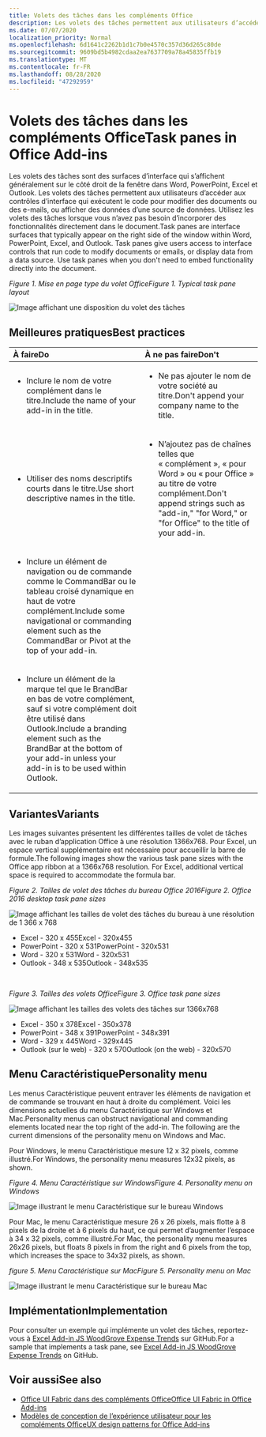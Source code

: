 ```yaml
---
title: Volets des tâches dans les compléments Office
description: Les volets des tâches permettent aux utilisateurs d’accéder aux contrôles d’interface qui exécutent le code pour modifier des documents ou des e-mails, ou afficher des données d’une source de données.
ms.date: 07/07/2020
localization_priority: Normal
ms.openlocfilehash: 6d1641c2262b1d1c7b0e4570c357d36d265c80de
ms.sourcegitcommit: 9609bd5b4982cdaa2ea7637709a78a45835ffb19
ms.translationtype: MT
ms.contentlocale: fr-FR
ms.lasthandoff: 08/28/2020
ms.locfileid: "47292959"
---
```

# <a name="task-panes-in-office-add-ins"></a><span data-ttu-id="a0b0a-103">Volets des tâches dans les compléments Office</span><span class="sxs-lookup"><span data-stu-id="a0b0a-103">Task panes in Office Add-ins</span></span>
 
<span data-ttu-id="a0b0a-p101">Les volets des tâches sont des surfaces d’interface qui s’affichent généralement sur le côté droit de la fenêtre dans Word, PowerPoint, Excel et Outlook. Les volets des tâches permettent aux utilisateurs d’accéder aux contrôles d’interface qui exécutent le code pour modifier des documents ou des e-mails, ou afficher des données d’une source de données. Utilisez les volets des tâches lorsque vous n’avez pas besoin d’incorporer des fonctionnalités directement dans le document.</span><span class="sxs-lookup"><span data-stu-id="a0b0a-p101">Task panes are interface surfaces that typically appear on the right side of the window within Word, PowerPoint, Excel, and Outlook. Task panes give users access to interface controls that run code to modify documents or emails, or display data from a data source. Use task panes when you don't need to embed functionality directly into the document.</span></span>

<span data-ttu-id="a0b0a-107">*Figure 1. Mise en page type du volet Office*</span><span class="sxs-lookup"><span data-stu-id="a0b0a-107">*Figure 1. Typical task pane layout*</span></span>

![Image affichant une disposition du volet des tâches](../images/overview-with-app-task-pane.png)

## <a name="best-practices"></a><span data-ttu-id="a0b0a-109">Meilleures pratiques</span><span class="sxs-lookup"><span data-stu-id="a0b0a-109">Best practices</span></span>

|<span data-ttu-id="a0b0a-110">**À faire**</span><span class="sxs-lookup"><span data-stu-id="a0b0a-110">**Do**</span></span>|<span data-ttu-id="a0b0a-111">**À ne pas faire**</span><span class="sxs-lookup"><span data-stu-id="a0b0a-111">**Don't**</span></span>|
|:-----|:--------|
|<ul><li><span data-ttu-id="a0b0a-112">Inclure le nom de votre complément dans le titre.</span><span class="sxs-lookup"><span data-stu-id="a0b0a-112">Include the name of your add-in in the title.</span></span></li></ul>|<ul><li><span data-ttu-id="a0b0a-113">Ne pas ajouter le nom de votre société au titre.</span><span class="sxs-lookup"><span data-stu-id="a0b0a-113">Don't append your company name to the title.</span></span></li></ul>|
|<ul><li><span data-ttu-id="a0b0a-114">Utiliser des noms descriptifs courts dans le titre.</span><span class="sxs-lookup"><span data-stu-id="a0b0a-114">Use short descriptive names in the title.</span></span></li></ul>|<ul><li><span data-ttu-id="a0b0a-115">N’ajoutez pas de chaînes telles que « complément », « pour Word » ou « pour Office » au titre de votre complément.</span><span class="sxs-lookup"><span data-stu-id="a0b0a-115">Don't append strings such as "add-in," "for Word," or "for Office" to the title of your add-in.</span></span></li></ul>|
|<ul><li><span data-ttu-id="a0b0a-116">Inclure un élément de navigation ou de commande comme le CommandBar ou le tableau croisé dynamique en haut de votre complément.</span><span class="sxs-lookup"><span data-stu-id="a0b0a-116">Include some navigational or commanding element such as the CommandBar or Pivot at the top of your add-in.</span></span></li></ul>||
|<ul><li><span data-ttu-id="a0b0a-117">Inclure un élément de la marque tel que le BrandBar en bas de votre complément, sauf si votre complément doit être utilisé dans Outlook.</span><span class="sxs-lookup"><span data-stu-id="a0b0a-117">Include a branding element such as the BrandBar at the bottom of your add-in unless your add-in is to be used within Outlook.</span></span></li></ul>||


## <a name="variants"></a><span data-ttu-id="a0b0a-118">Variantes</span><span class="sxs-lookup"><span data-stu-id="a0b0a-118">Variants</span></span>

<span data-ttu-id="a0b0a-p102">Les images suivantes présentent les différentes tailles de volet de tâches avec le ruban d’application Office à une résolution 1366x768. Pour Excel, un espace vertical supplémentaire est nécessaire pour accueillir la barre de formule.</span><span class="sxs-lookup"><span data-stu-id="a0b0a-p102">The following images show the various task pane sizes with the Office app ribbon at a 1366x768 resolution. For Excel, additional vertical space is required to accommodate the formula bar.</span></span>  

<span data-ttu-id="a0b0a-121">*Figure 2. Tailles de volet des tâches du bureau Office 2016*</span><span class="sxs-lookup"><span data-stu-id="a0b0a-121">*Figure 2. Office 2016 desktop task pane sizes*</span></span>

![Image affichant les tailles de volet des tâches du bureau à une résolution de 1 366 x 768](../images/office-2016-taskpane-sizes.png)

- <span data-ttu-id="a0b0a-123">Excel - 320 x 455</span><span class="sxs-lookup"><span data-stu-id="a0b0a-123">Excel - 320x455</span></span>
- <span data-ttu-id="a0b0a-124">PowerPoint - 320 x 531</span><span class="sxs-lookup"><span data-stu-id="a0b0a-124">PowerPoint - 320x531</span></span>
- <span data-ttu-id="a0b0a-125">Word - 320 x 531</span><span class="sxs-lookup"><span data-stu-id="a0b0a-125">Word - 320x531</span></span>
- <span data-ttu-id="a0b0a-126">Outlook - 348 x 535</span><span class="sxs-lookup"><span data-stu-id="a0b0a-126">Outlook - 348x535</span></span>

<br/>

<span data-ttu-id="a0b0a-127">*Figure 3. Tailles des volets Office*</span><span class="sxs-lookup"><span data-stu-id="a0b0a-127">*Figure 3. Office task pane sizes*</span></span>

![Image affichant les tailles des volets des tâches sur 1366x768](../images/office-365-taskpane-sizes.png)

- <span data-ttu-id="a0b0a-129">Excel - 350 x 378</span><span class="sxs-lookup"><span data-stu-id="a0b0a-129">Excel - 350x378</span></span>
- <span data-ttu-id="a0b0a-130">PowerPoint - 348 x 391</span><span class="sxs-lookup"><span data-stu-id="a0b0a-130">PowerPoint - 348x391</span></span>
- <span data-ttu-id="a0b0a-131">Word - 329 x 445</span><span class="sxs-lookup"><span data-stu-id="a0b0a-131">Word - 329x445</span></span>
- <span data-ttu-id="a0b0a-132">Outlook (sur le web) - 320 x 570</span><span class="sxs-lookup"><span data-stu-id="a0b0a-132">Outlook (on the web) - 320x570</span></span>

## <a name="personality-menu"></a><span data-ttu-id="a0b0a-133">Menu Caractéristique</span><span class="sxs-lookup"><span data-stu-id="a0b0a-133">Personality menu</span></span>

<span data-ttu-id="a0b0a-p103">Les menus Caractéristique peuvent entraver les éléments de navigation et de commande se trouvant en haut à droite du complément. Voici les dimensions actuelles du menu Caractéristique sur Windows et Mac.</span><span class="sxs-lookup"><span data-stu-id="a0b0a-p103">Personality menus can obstruct navigational and commanding elements located near the top right of the add-in. The following are the current dimensions of the personality menu on Windows and Mac.</span></span>

<span data-ttu-id="a0b0a-136">Pour Windows, le menu Caractéristique mesure 12 x 32 pixels, comme illustré.</span><span class="sxs-lookup"><span data-stu-id="a0b0a-136">For Windows, the personality menu measures 12x32 pixels, as shown.</span></span>

<span data-ttu-id="a0b0a-137">*Figure 4. Menu Caractéristique sur Windows*</span><span class="sxs-lookup"><span data-stu-id="a0b0a-137">*Figure 4. Personality menu on Windows*</span></span>

![Image illustrant le menu Caractéristique sur le bureau Windows](../images/personality-menu-win.png)

<span data-ttu-id="a0b0a-139">Pour Mac, le menu Caractéristique mesure 26 x 26 pixels, mais flotte à 8 pixels de la droite et à 6 pixels du haut, ce qui permet d’augmenter l’espace à 34 x 32 pixels, comme illustré.</span><span class="sxs-lookup"><span data-stu-id="a0b0a-139">For Mac, the personality menu measures 26x26 pixels, but floats 8 pixels in from the right and 6 pixels from the top, which increases the space to 34x32 pixels, as shown.</span></span>

<span data-ttu-id="a0b0a-140">*figure 5. Menu Caractéristique sur Mac*</span><span class="sxs-lookup"><span data-stu-id="a0b0a-140">*Figure 5. Personality menu on Mac*</span></span>

![Image illustrant le menu Caractéristique sur le bureau Mac](../images/personality-menu-mac.png)

## <a name="implementation"></a><span data-ttu-id="a0b0a-142">Implémentation</span><span class="sxs-lookup"><span data-stu-id="a0b0a-142">Implementation</span></span>

<span data-ttu-id="a0b0a-143">Pour consulter un exemple qui implémente un volet des tâches, reportez-vous à [Excel Add-in JS WoodGrove Expense Trends](https://github.com/OfficeDev/Excel-Add-in-WoodGrove-Expense-Trends) sur GitHub.</span><span class="sxs-lookup"><span data-stu-id="a0b0a-143">For a sample that implements a task pane, see [Excel Add-in JS WoodGrove Expense Trends](https://github.com/OfficeDev/Excel-Add-in-WoodGrove-Expense-Trends) on GitHub.</span></span> 


## <a name="see-also"></a><span data-ttu-id="a0b0a-144">Voir aussi</span><span class="sxs-lookup"><span data-stu-id="a0b0a-144">See also</span></span>

- [<span data-ttu-id="a0b0a-145">Office UI Fabric dans des compléments Office</span><span class="sxs-lookup"><span data-stu-id="a0b0a-145">Office UI Fabric in Office Add-ins</span></span>](office-ui-fabric.md) 
- [<span data-ttu-id="a0b0a-146">Modèles de conception de l’expérience utilisateur pour les compléments Office</span><span class="sxs-lookup"><span data-stu-id="a0b0a-146">UX design patterns for Office Add-ins</span></span>](../design/ux-design-pattern-templates.md)

